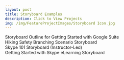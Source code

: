 ```yaml
---
layout: post
title: Storyboard Examples
description: Click to View Projects
img: /img/FeatureProjectImages/Storyboard Icon.jpg
---
```


<div class="img_row">
	<img class="col three" src="{{ site.baseurl }}/img/Storyboard/Storyboard Outline.JPG" alt="" title= "Storyboard Outline for Getting Started with Google Suite"/>
</div>
<div class="three">
	<div class="col one caption">
		Storyboard Outline for Getting Started with Google Suite
	</div>
</div>

<div class="img_row">
<img class="col three" src="{{ site.baseurl }}/img/Storyboard/BSS.jpg" alt="" title= "Hiking Safety Branching Scenario Storyboard"/>
</div>
<div class="three">
	<div class="col one caption">
		Hiking Safety Branching Scenario Storyboard
	</div>
</div>

<div class="img_row">
<img class="col three" src="{{ site.baseurl }}/img/Storyboard/Skype 101 Storyboard.jpg" alt="" title= "Skype 101 Storyboard"/>
</div>
<div class="three">
	<div class="col one caption">
		Skype 101 Storyboard (Instructor-Led)
	</div>
</div>

<div class="img_row">
	<img class="col three" src="{{ site.baseurl }}/img/Storyboard/Getting Started with Skype Articulate eLearning Storyboard.jpg" alt="" title= "Getting Started with Skype eLearning Storyboard"/>
</div>
<div class="three">
	<div class="col one caption">
		Getting Started with Skype eLearning Storyboard
	</div>
</div>